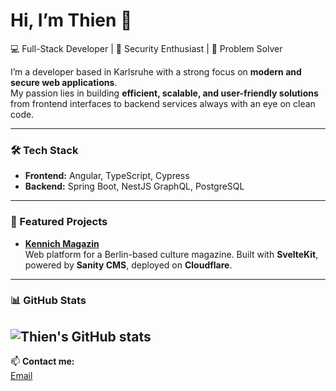 # Hi, I’m Thien 👋  

💻 Full-Stack Developer | 🔐 Security Enthusiast | 🚀 Problem Solver  

I’m a developer based in Karlsruhe with a strong focus on **modern and secure web applications**.  
My passion lies in building **efficient, scalable, and user-friendly solutions** from frontend interfaces to backend services always with an eye on clean code.  

---

### 🛠 Tech Stack
- **Frontend:** Angular, TypeScript, Cypress  
- **Backend:** Spring Boot, NestJS GraphQL, PostgreSQL  
---

### 📂 Featured Projects
- [**Kennich Magazin**](https://kennichmagazin.de)  
  Web platform for a Berlin-based culture magazine. Built with **SvelteKit**, powered by **Sanity CMS**, deployed on **Cloudflare**.  
---

### 📊 GitHub Stats
![Thien's GitHub stats](https://github-readme-stats.vercel.app/api?username=danisltpi&show_icons=true&theme=radical)
---

📫 **Contact me:**  
[Email](mailto:dthien.luu@gmail.com)

